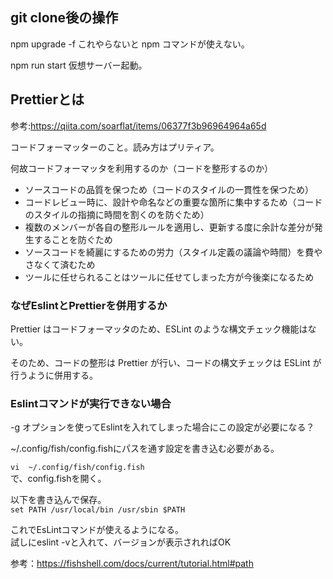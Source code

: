 ## git clone後の操作

npm upgrade -f
これやらないと npm コマンドが使えない。

npm run start
仮想サーバー起動。

## Prettierとは
参考:https://qiita.com/soarflat/items/06377f3b96964964a65d
  
コードフォーマッターのこと。読み方はプリティア。  
    
何故コードフォーマッタを利用するのか（コードを整形するのか）
  
 - ソースコードの品質を保つため（コードのスタイルの一貫性を保つため）
 - コードレビュー時に、設計や命名などの重要な箇所に集中するため（コードのスタイルの指摘に時間を割くのを防ぐため）
 - 複数のメンバーが各自の整形ルールを適用し、更新する度に余計な差分が発生することを防ぐため
 - ソースコードを綺麗にするための労力（スタイル定義の議論や時間）を費やさなくて済むため
 - ツールに任せられることはツールに任せてしまった方が今後楽になるため

### なぜEslintとPrettierを併用するか

Prettier はコードフォーマッタのため、ESLint のような構文チェック機能はない。  
  
そのため、コードの整形は Prettier が行い、コードの構文チェックは ESLint が行うように併用する。

### Eslintコマンドが実行できない場合
  
-g オプションを使ってEslintを入れてしまった場合にこの設定が必要になる？

~/.config/fish/config.fishにパスを通す設定を書き込む必要がある。

`vi  ~/.config/fish/config.fish`  
で、config.fishを開く。

以下を書き込んで保存。  
`set PATH /usr/local/bin /usr/sbin $PATH`  
  
これでEsLintコマンドが使えるようになる。  
試しにeslint -vと入れて、バージョンが表示されればOK  
  
参考：https://fishshell.com/docs/current/tutorial.html#path